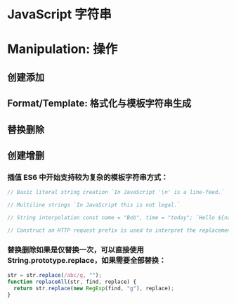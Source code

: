 # JavaScript 字符串

# Manipulation: 操作

## 创建添加

## Format/Template: 格式化与模板字符串生成

## 替换删除

## 创建增删

### 插值 ES6 中开始支持较为复杂的模板字符串方式：

```javascript
// Basic literal string creation `In JavaScript '\n' is a line-feed.`

// Multiline strings `In JavaScript this is not legal.`

// String interpolation const name = "Bob", time = "today"; `Hello ${name}, how are you ${time}?`

// Construct an HTTP request prefix is used to interpret the replacements and construction GET`http://foo.org/bar?a=${a}&b=${b} Content-Type: application/json X-Credentials: ${credentials} { "foo": ${foo}, "bar": ${bar}}`(myOnReadyStateChangeHandler);
```

### 替换删除如果是仅替换一次，可以直接使用 String.prototype.replace，如果需要全部替换：

```js
str = str.replace(/abc/g, "");
function replaceAll(str, find, replace) {
  return str.replace(new RegExp(find, "g"), replace);
}
```
